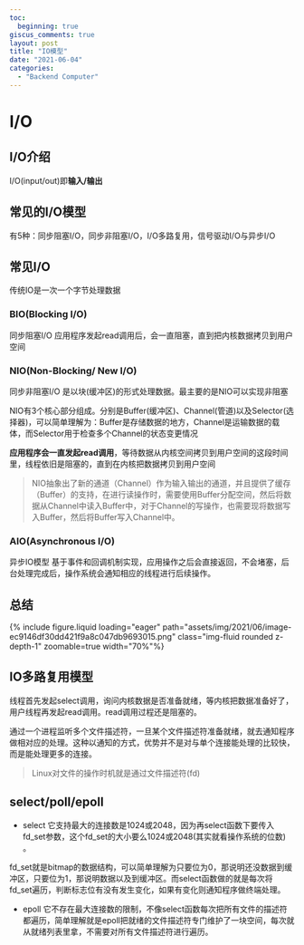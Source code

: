 ```yaml
---
toc:
  beginning: true
giscus_comments: true
layout: post
title: "IO模型"
date: "2021-06-04"
categories: 
  - "Backend Computer"
---
```



# I/O

## I/O介绍
I/O(input/out)即**输入/输出**

## 常见的I/O模型
有5种：同步阻塞I/O，同步非阻塞I/O，I/O多路复用，信号驱动I/O与异步I/O

## 常见I/O
传统IO是一次一个字节处理数据


### BIO(Blocking I/O)
同步阻塞I/O
应用程序发起read调用后，会一直阻塞，直到把内核数据拷贝到用户空间

### NIO(Non-Blocking/ New I/O)
同步非阻塞I/O
是以块(缓冲区)的形式处理数据。最主要的是NIO可以实现非阻塞

NIO有3个核心部分组成。分别是Buffer(缓冲区)、Channel(管道)以及Selector(选择器)，可以简单理解为：Buffer是存储数据的地方，Channel是运输数据的载体，而Selector用于检查多个Channel的状态变更情况

**应用程序会一直发起read调用**，等待数据从内核空间拷贝到用户空间的这段时间里，线程依旧是阻塞的，直到在内核把数据拷贝到用户空间

> NIO抽象出了新的通道（Channel）作为输入输出的通道，并且提供了缓存（Buffer）的支持，在进行读操作时，需要使用Buffer分配空间，然后将数据从Channel中读入Buffer中，对于Channel的写操作，也需要现将数据写入Buffer，然后将Buffer写入Channel中。

### AIO(Asynchronous I/O)
异步IO模型
基于事件和回调机制实现，应用操作之后会直接返回，不会堵塞，后台处理完成后，操作系统会通知相应的线程进行后续操作。

## 总结

{% include figure.liquid loading="eager" path="assets/img/2021/06/image-ec9146df30dd421f9a8c047db9693015.png" class="img-fluid rounded z-depth-1" zoomable=true width="70%"%}


## IO多路复用模型
线程首先发起select调用，询问内核数据是否准备就绪，等内核把数据准备好了，用户线程再发起read调用。read调用过程还是阻塞的。

通过一个进程监听多个文件描述符，一旦某个文件描述符准备就绪，就去通知程序做相对应的处理。这种以通知的方式，优势并不是对与单个连接能处理的比较快，而是能处理更多的连接。
> Linux对文件的操作时机就是通过文件描述符(fd)

## select/poll/epoll
- select
  它支持最大的连接数是1024或2048，因为再select函数下要传入fd_set参数，这个fd_set的大小要么1024或2048(其实就看操作系统的位数) 。

fd_set就是bitmap的数据结构，可以简单理解为只要位为0，那说明还没数据到缓冲区，只要位为1，那说明数据以及到缓冲区。而select函数做的就是每次将fd_set遍历，判断标志位有没有发生变化，如果有变化则通知程序做终端处理。

- epoll
  它不存在最大连接数的限制，不像select函数每次把所有文件的描述符都遍历，简单理解就是epoll把就绪的文件描述符专门维护了一块空间，每次就从就绪列表里拿，不需要对所有文件描述符进行遍历。

